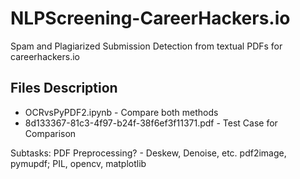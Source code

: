 # NLPScreening-CareerHackers.io
Spam and Plagiarized Submission Detection from textual PDFs for careerhackers.io

## Files Description
* OCRvsPyPDF2.ipynb - Compare both methods
* 8d133367-81c3-4f97-b24f-38f6ef3f11371.pdf - Test Case for Comparison




Subtasks: 
PDF Preprocessing? - Deskew, Denoise, etc.
pdf2image, pymupdf; PIL, opencv, matplotlib
